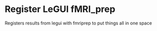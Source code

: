 # Register LeGUI fMRI_prep
Registers results from legui with fmriprep to put things all in one space
